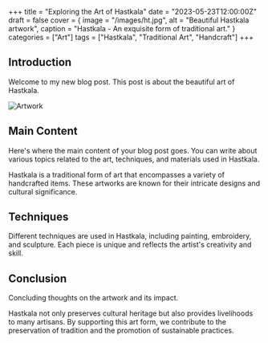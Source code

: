 +++
title = "Exploring the Art of Hastkala"
date = "2023-05-23T12:00:00Z"
draft = false
cover = { 
  image = "/images/ht.jpg",
  alt = "Beautiful Hastkala artwork",
  caption = "Hastkala - An exquisite form of traditional art."
}
categories = ["Art"]
tags = ["Hastkala", "Traditional Art", "Handcraft"]
+++

## Introduction

Welcome to my new blog post. This post is about the beautiful art of Hastkala.

![Artwork](https://www.shutterstock.com/image-photo/faridabad-haryana-india-february-2023-600nw-2266330761.jpg "An example artwork")

## Main Content

Here's where the main content of your blog post goes. You can write about various topics related to the art, techniques, and materials used in Hastkala.

Hastkala is a traditional form of art that encompasses a variety of handcrafted items. These artworks are known for their intricate designs and cultural significance.

## Techniques

Different techniques are used in Hastkala, including painting, embroidery, and sculpture. Each piece is unique and reflects the artist's creativity and skill.

## Conclusion

Concluding thoughts on the artwork and its impact.

Hastkala not only preserves cultural heritage but also provides livelihoods to many artisans. By supporting this art form, we contribute to the preservation of tradition and the promotion of sustainable practices.
